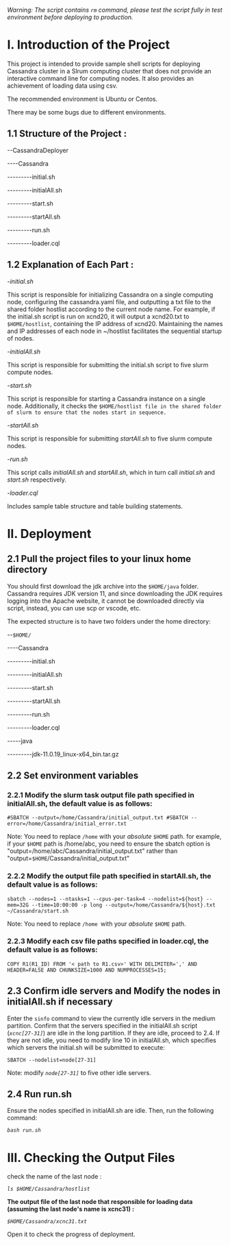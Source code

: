 *Warning: The script contains `rm` command, please test the script fully in test environment before deploying to production.*

# I. Introduction of the Project

This project is intended to provide sample shell scripts for deploying Cassandra cluster in a Slrum computing cluster that does not provide an interactive command line for computing nodes. It also provides an achievement of loading data using csv.

The recommended environment is Ubuntu or Centos.

There may be some bugs due to different environments.

## 1.1 Structure of the Project :

--CassandraDeployer

----Cassandra

---------initial.sh

---------initialAll.sh

---------start.sh

---------startAll.sh

---------run.sh

---------loader.cql

## 1.2 Explanation of Each Part :

-*initial.sh*

  This script is responsible for initializing Cassandra on a single computing node, configuring the cassandra.yaml file, and outputting a txt file to the shared folder hostlist according to the current node name. For example, if the initial.sh script is run on xcnd20, it will output a xcnd20.txt to `$HOME/hostlist`, containing the IP address of xcnd20. Maintaining the names and IP addresses of each node in ~/hostlist facilitates the sequential startup of nodes.

-*initialAll.sh*

  This script is responsible for submitting the initial.sh script to five slurm compute nodes.

-*start.sh*

  This script is responsible for starting a Cassandra instance on a single node. Additionally, it checks the `$HOME/hostlist file in the shared folder of slurm to ensure that the nodes start in sequence.`

-*startAll.sh*

  This script is responsible for submitting *startAll.sh* to five slurm compute nodes.

-*run.sh*

  This script calls *initialAll.sh* and *startAll.sh*, which in turn call *initial.sh* and *start.sh* respectively.

-*loader.cql*

  Includes sample table structure and table building statements.

# II. Deployment

## 2.1 Pull the project files to your linux home directory

You should first download the jdk archive into the  `$HOME/java`  folder. Cassandra requires JDK version 11, and since downloading the JDK requires logging into the Apache website, it cannot be downloaded directly via script, instead, you can use scp or vscode, etc.

The expected structure is to have two folders under the home directory:

--`$HOME/`

----Cassandra

---------initial.sh

---------initialAll.sh

---------start.sh

---------startAll.sh

---------run.sh

---------loader.cql

-----java

---------jdk-11.0.19_linux-x64_bin.tar.gz

## 2.2 Set environment variables

### 2.2.1 Modify the slurm task output file path specified in initialAll.sh, the default value is as follows:

 `#SBATCH --output=/home/Cassandra/initial_output.txt #SBATCH --error=/home/Cassandra/initial_error.txt`

Note: You need to replace `/home` with your *absolute* `$HOME` path.
for example, if your `$HOME` path is /home/abc, you need to ensure the sbatch option is "output=/home/abc/Cassandra/initial_output.txt" rather than "output=`$HOME`/Cassandra/initial_output.txt"

### 2.2.2 Modify the output file path specified in startAll.sh, the default value is as follows:

`sbatch --nodes=1 --ntasks=1 --cpus-per-task=4 --nodelist=${host} --mem=32G --time=10:00:00 -p long --output=/home/Cassandra/${host}.txt ~/Cassandra/start.sh`

Note: You need to replace `/home `with your *absolute* `$HOME` path.

### 2.2.3 Modify each csv file paths specified in loader.cql, the default value is as follows:

`COPY R1(R1_ID) FROM '< path to R1.csv>' WITH DELIMITER=',' AND HEADER=FALSE AND CHUNKSIZE=1000 AND NUMPROCESSES=15;`

## 2.3 Confirm idle servers and Modify the nodes in initialAll.sh if necessary

Enter the `sinfo` command to view the currently idle servers in the medium partition.
Confirm that the servers specified in the initialAll.sh script (_`xcnc[27-31]`_) are idle in the long partition. If they are idle, proceed to 2.4.
If they are not idle, you need to modify line 10 in initialAll.sh, which specifies which servers the initial.sh will be submitted to execute:

`SBATCH --nodelist=node[27-31]`

Note: modify _`node[27-31]`_ to five other idle servers.

## 2.4 Run run.sh

Ensure the nodes specified in initialAll.sh are idle. Then, run the following command:

_`bash run.sh`_

# III. Checking the Output Files

check the name of the last node :

_`ls $HOME/Cassandra/hostlist`_

**The output file of the last node that responsible for loading data (assuming the last node's name is xcnc31) :**

_`$HOME/Cassandra/xcnc31.txt`_

Open it to check the progress of deployment.
